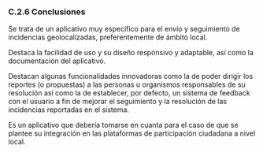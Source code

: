 ### C.2.6 Conclusiones

Se trata de un aplicativo muy específico para el envío y seguimiento de incidencias geolocalizadas, preferentemente de ámbito local.

Destaca la facilidad de uso y su diseño responsivo y adaptable, así como la documentación del aplicativo.

Destacan algunas funcionalidades innovadoras como la de poder dirigir los reportes \(o propuestas\) a las personas u organismos responsables de su resolución así como la de establecer, por defecto, un sistema de feedback con el usuario a fin de mejorar el seguimiento y la resolución de las incidencias reportadas en el sistema.

Es un aplicativo que debería tomarse en cuanta para el caso de que se plantee su integración en las plataformas de participación ciudadana a nivel local.


